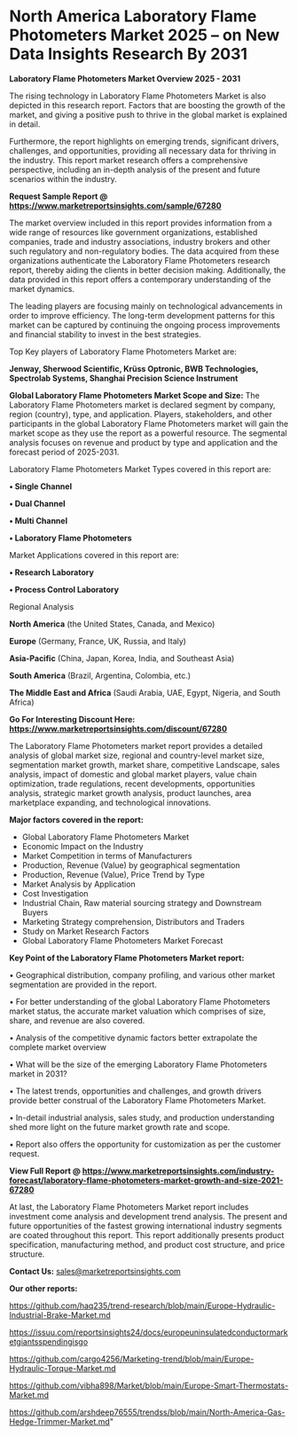 # North America Laboratory Flame Photometers Market 2025 – on New Data Insights Research By 2031

<Strong> Laboratory Flame Photometers Market Overview 2025 - 2031</strong>

The rising technology in Laboratory Flame Photometers Market is also depicted in this research report. Factors that are boosting the growth of the market, and giving a positive push to thrive in the global market is explained in detail.

Furthermore, the report highlights on emerging trends, significant drivers, challenges, and opportunities, providing all necessary data for thriving in the industry. This report market research offers a comprehensive perspective, including an in-depth analysis of the present and future scenarios within the industry.

<strong>Request Sample Report @ <a href=https://www.marketreportsinsights.com/sample/67280>https://www.marketreportsinsights.com/sample/67280</a></strong>

The market overview included in this report provides information from a wide range of resources like government organizations, established companies, trade and industry associations, industry brokers and other such regulatory and non-regulatory bodies. The data acquired from these organizations authenticate the Laboratory Flame Photometers research report, thereby aiding the clients in better decision making. Additionally, the data provided in this report offers a contemporary understanding of the market dynamics.

The leading players are focusing mainly on technological advancements in order to improve efficiency. The long-term development patterns for this market can be captured by continuing the ongoing process improvements and financial stability to invest in the best strategies.

Top Key players of Laboratory Flame Photometers Market are:

<strong>Jenway, Sherwood Scientific, Krüss Optronic, BWB Technologies, Spectrolab Systems, Shanghai Precision Science Instrument</strong>

<strong><b>Global Laboratory Flame Photometers Market Scope and Size:</b></strong>
The Laboratory Flame Photometers market is declared segment by company, region (country), type, and application. Players, stakeholders, and other participants in the global Laboratory Flame Photometers market will gain the market scope as they use the report as a powerful resource. The segmental analysis focuses on revenue and product by type and application and the forecast period of 2025-2031.

Laboratory Flame Photometers Market Types covered in this report are:

<strong>• Single Channel

• Dual Channel

• Multi Channel

• Laboratory Flame Photometers</strong>

Market Applications covered in this report are:

<strong>• Research Laboratory

• Process Control Laboratory</strong> 

Regional Analysis

<strong>North America</strong> (the United States, Canada, and Mexico)

<strong>Europe</strong> (Germany, France, UK, Russia, and Italy)

<strong>Asia-Pacific</strong> (China, Japan, Korea, India, and Southeast Asia)

<strong>South America</strong> (Brazil, Argentina, Colombia, etc.)

<strong>The Middle East and Africa</strong> (Saudi Arabia, UAE, Egypt, Nigeria, and South Africa)

<strong>Go For Interesting Discount Here: <a href=https://www.marketreportsinsights.com/discount/67280>https://www.marketreportsinsights.com/discount/67280</a></strong>

The Laboratory Flame Photometers market report provides a detailed analysis of global market size, regional and country-level market size, segmentation market growth, market share, competitive Landscape, sales analysis, impact of domestic and global market players, value chain optimization, trade regulations, recent developments, opportunities analysis, strategic market growth analysis, product launches, area marketplace expanding, and technological innovations.

<strong><b>Major factors covered in the report:</b></strong>
<ul>
  <li>Global Laboratory Flame Photometers Market </li>
  <li>Economic Impact on the Industry</li>
  <li>Market Competition in terms of Manufacturers</li>
  <li>Production, Revenue (Value) by geographical segmentation</li>
  <li>Production, Revenue (Value), Price Trend by Type</li>
  <li>Market Analysis by Application</li>
  <li>Cost Investigation</li>
  <li>Industrial Chain, Raw material sourcing strategy and Downstream Buyers</li>
  <li>Marketing Strategy comprehension, Distributors and Traders</li>
  <li>Study on Market Research Factors</li>
  <li>Global Laboratory Flame Photometers Market Forecast</li>
</ul>

<strong><b>Key Point of the Laboratory Flame Photometers Market report:</b></strong>

• Geographical distribution, company profiling, and various other market segmentation are provided in the report.

• For better understanding of the global Laboratory Flame Photometers market status, the accurate market valuation which comprises of size, share, and revenue are also covered.

• Analysis of the competitive dynamic factors better extrapolate the complete market overview

• What will be the size of the emerging Laboratory Flame Photometers market in 2031?

• The latest trends, opportunities and challenges, and growth drivers provide better construal of the Laboratory Flame Photometers Market.

• In-detail industrial analysis, sales study, and production understanding shed more light on the future market growth rate and scope.

• Report also offers the opportunity for customization as per the customer request.

<strong><b>View Full Report @ <a href=https://www.marketreportsinsights.com/industry-forecast/laboratory-flame-photometers-market-growth-and-size-2021-67280>https://www.marketreportsinsights.com/industry-forecast/laboratory-flame-photometers-market-growth-and-size-2021-67280</a></b></strong>


At last, the Laboratory Flame Photometers Market report includes investment come analysis and development trend analysis. The present and future opportunities of the fastest growing international industry segments are coated throughout this report. This report additionally presents product specification, manufacturing method, and product cost structure, and price structure.

<strong>Contact Us:</strong>
sales@marketreportsinsights.com

<strong>Our other reports:</strong>

<a href=https://github.com/haq235/trend-research/blob/main/Europe-Hydraulic-Industrial-Brake-Market.md>https://github.com/haq235/trend-research/blob/main/Europe-Hydraulic-Industrial-Brake-Market.md</a>

<a href=https://issuu.com/reportsinsights24/docs/europeuninsulatedconductormarketgiantsspendingisgo>https://issuu.com/reportsinsights24/docs/europeuninsulatedconductormarketgiantsspendingisgo</a>

<a href=https://github.com/cargo4256/Marketing-trend/blob/main/Europe-Hydraulic-Torque-Market.md>https://github.com/cargo4256/Marketing-trend/blob/main/Europe-Hydraulic-Torque-Market.md</a>

<a href=https://github.com/vibha898/Market/blob/main/Europe-Smart-Thermostats-Market.md>https://github.com/vibha898/Market/blob/main/Europe-Smart-Thermostats-Market.md</a>

<a href=https://github.com/arshdeep76555/trendss/blob/main/North-America-Gas-Hedge-Trimmer-Market.md>https://github.com/arshdeep76555/trendss/blob/main/North-America-Gas-Hedge-Trimmer-Market.md</a>"
